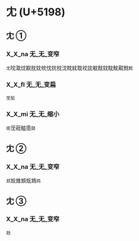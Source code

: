 # 冘 (U+5198)

## 冘 ①  

### X_X_na 无_无_变窄
`冘`㕪㴷㶩㽎䏙妉帎忱抌枕沈眈紞耽衴訦躭酖鈂馾魫黆㓄`黕`

### X_X_fl 无_无_变扁
`䒞髧`

### X_X_mi 无_无_缩小
`㽸`莐萙醓霃`㼉`

## 冘 ②

### X_X_na 无_无_变窄
`邥`㱽䧵䪴瓭鴆`鸩`

## 冘 ③

### X_X_na 无_无_变窄
`沊`